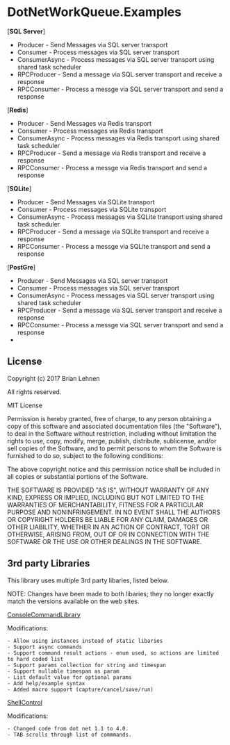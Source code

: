 DotNetWorkQueue.Examples
=========

[**SQL Server**]
- Producer - Send Messages via SQL server transport
- Consumer - Process messages via SQL server transport
- ConsumerAsync - Process messages via SQL server transport using shared task scheduler
- RPCProducer - Send a message via SQL server transport and receive a response
- RPCConsumer - Process a messge via SQL server transport and send a response

[**Redis**]
- Producer - Send Messages via Redis transport
- Consumer - Process messages via Redis transport
- ConsumerAsync - Process messages via Redis transport using shared task scheduler
- RPCProducer - Send a message via Redis transport and receive a response
- RPCConsumer - Process a messge via Redis transport and send a response

[**SQLite**]
- Producer - Send Messages via SQLite transport
- Consumer - Process messages via SQLite transport
- ConsumerAsync - Process messages via SQLite transport using shared task scheduler
- RPCProducer - Send a message via SQLite transport and receive a response
- RPCConsumer - Process a messge via SQLite transport and send a response

[**PostGre**]
- Producer - Send Messages via SQL server transport
- Consumer - Process messages via SQL server transport
- ConsumerAsync - Process messages via SQL server transport using shared task scheduler
- RPCProducer - Send a message via SQL server transport and receive a response
- RPCConsumer - Process a messge via SQL server transport and send a response
- 
License
--------
Copyright (c) 2017 Brian Lehnen

All rights reserved.

MIT License

Permission is hereby granted, free of charge, to any person obtaining a copy
of this software and associated documentation files (the "Software"), to deal
in the Software without restriction, including without limitation the rights
to use, copy, modify, merge, publish, distribute, sublicense, and/or sell
copies of the Software, and to permit persons to whom the Software is
furnished to do so, subject to the following conditions:

The above copyright notice and this permission notice shall be included in
all copies or substantial portions of the Software.

THE SOFTWARE IS PROVIDED "AS IS", WITHOUT WARRANTY OF ANY KIND, EXPRESS OR
IMPLIED, INCLUDING BUT NOT LIMITED TO THE WARRANTIES OF MERCHANTABILITY,
FITNESS FOR A PARTICULAR PURPOSE AND NONINFRINGEMENT. IN NO EVENT SHALL THE
AUTHORS OR COPYRIGHT HOLDERS BE LIABLE FOR ANY CLAIM, DAMAGES OR OTHER
LIABILITY, WHETHER IN AN ACTION OF CONTRACT, TORT OR OTHERWISE, ARISING FROM,
OUT OF OR IN CONNECTION WITH THE SOFTWARE OR THE USE OR OTHER DEALINGS IN
THE SOFTWARE.

3rd party Libraries
--------

This library uses multiple 3rd party libaries, listed below.

NOTE: Changes have been made to both libaries; they no longer exactly match the versions available on the web sites.

[ConsoleCommandLibrary ](http://www.codeproject.com/Articles/816301/Csharp-Building-a-Useful-Extensible-NET-Console-Ap)

Modifications:

    - Allow using instances instead of static libaries
    - Support async commands
    - Support command result actions - enum used, so actions are limited to hard coded list
    - Support params collection for string and timespan
    - Support nullable timespan as param
    - List default value for optional params
    - Add help/example syntax
    - Added macro support (capture/cancel/save/run)


[ShellControl ](http://www.codeproject.com/Articles/9621/ShellControl-A-console-emulation-control)

Modifications:

    - Changed code from dot net 1.1 to 4.0.
    - TAB scrolls through list of commmands.
